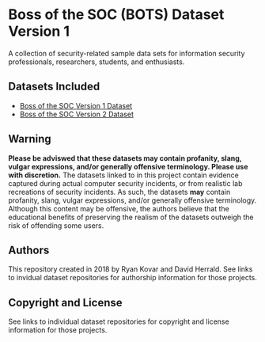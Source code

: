 # Boss of the SOC (BOTS) Dataset Version 1
A collection of security-related sample data sets for information security professionals, researchers, students, and enthusiasts.

## Datasets Included
* [Boss of the SOC Version 1 Dataset](https://github.com/splunk/botsv1)
* [Boss of the SOC Version 2 Dataset](https://github.com/splunk/botsv2)

## Warning
**Please be adviswed that these datasets may contain profanity, slang, vulgar expressions, and/or generally offensive terminology. Please use with discretion.** The datasets linked to in this project contain evidence captured during actual computer security incidents, or from realistic lab recreations of security incidents. As such, the datasets **may** contain profanity, slang, vulgar expressions, and/or generally offensive terminology. Although this content may be offensive, the authors believe that the educational benefits of preserving the realism of the datasets outweigh the risk of offending some users. 

## Authors
This repository created in 2018 by Ryan Kovar and David Herrald. See links to invidual dataset repositories for authorship information for those projects.

## Copyright and License
See links to individual dataset repositories for copyright and license information for those projects.
